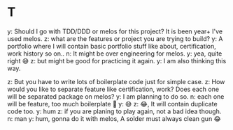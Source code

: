 # T

y: Should I go with TDD/DDD or melos for this project? It is been year+ I've used melos.
z: what are the features or project you are trying to build?
y: A portfolio where I will contain basic portfolio stuff like about, certification, work history so on..
n: It might be over engineering for melos.
y: yea, quite right 😅
z: but might be good for practicing it again.
y: I am also thinking this way.

z: But you have to write lots of boilerplate code just for simple case.
z: How would you like to separate feature like certification, work? Does each one will be separated package on melos?
y: I am planning to do so.
n: each one will be feature, too much boilerplate 🤣
y: 😅
z: 😂, It will contain duplicate code too.
y: hum
z: if you are planing to play again, not a bad idea though.
n: man
y: hum, gonna do it with melos, A solder must always clean gun 😂

